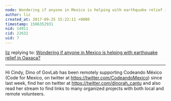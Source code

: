 ```yaml
---
node: Wondering if anyone in Mexico is helping with earthquake relief in Oaxaca?
author: liz
created_at: 2017-09-25 15:22:11 +0000
timestamp: 1506352931
nid: 14911
cid: 22632
uid: 7
---
```




[liz](../profile/liz) replying to: [Wondering if anyone in Mexico is helping with earthquake relief in Oaxaca?](../notes/warren/09-19-2017/wondering-if-anyone-in-mexico-is-helping-with-earthquake-relief-in-oaxaca)

----
Hi Cindy, Dino of GovLab has been remotely supporting Codeando México (Code for Mexico, on twitter at https://twitter.com/CodeandoMexico) since last week, find her on twitter at https://twitter.com/dinorah_cantu and also read her stream to find links to many organized projects with both local and remote volunteers. 